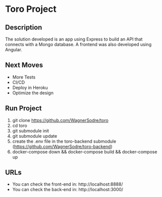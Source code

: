 # Toro Project

## Description

The solution developed is an app using Express to build an API that connects with a Mongo database. A frontend was also developed using Angular.

## Next Moves

* More Tests
* CI/CD
* Deploy in Heroku
* Optimize the design

## Run Project

1. git clone https://github.com/WagnerSodre/toro
2. cd toro
3. git submodule init
4. git submodule update
5. create the .env file in the toro-backend submodule (https://github.com/WagnerSodre/toro-backend)
5. docker-compose down && docker-compose build && docker-compose up

## URLs

* You can check the front-end in: http://localhost:8888/
* You can check the back-end in: http://localhost:3000/
